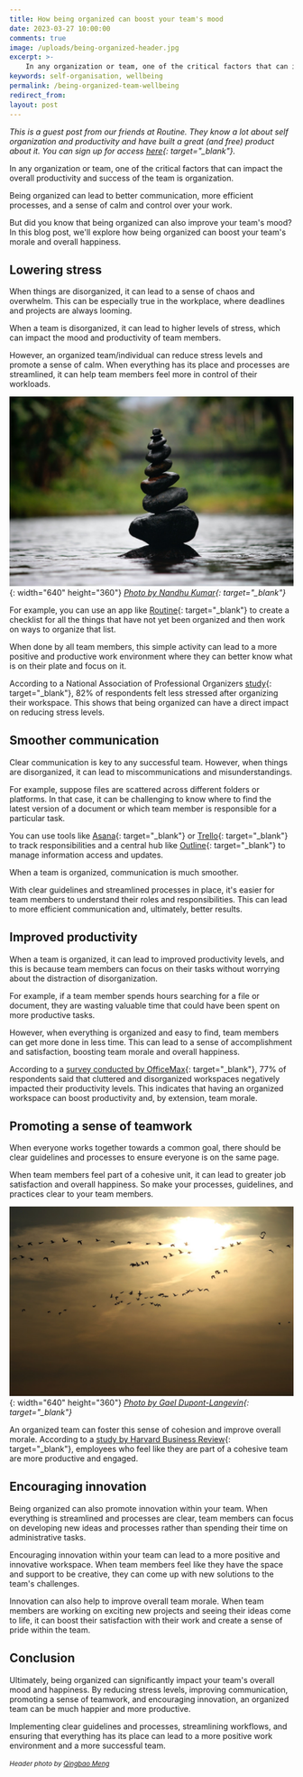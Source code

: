 ```yaml
---
title: How being organized can boost your team's mood
date: 2023-03-27 10:00:00
comments: true
image: /uploads/being-organized-header.jpg
excerpt: >-
    In any organization or team, one of the critical factors that can impact the overall productivity and success of the team is organization. 
keywords: self-organisation, wellbeing
permalink: /being-organized-team-wellbeing
redirect_from:
layout: post
---
```


*This is a guest post from our friends at Routine. They know a lot about self organization and productivity and have built a great (and free) product about it. You can sign up for access [here](https://www.routine.co/){: target="_blank"}.*

In any organization or team, one of the critical factors that can impact the overall productivity and success of the team is organization. 

Being organized can lead to better communication, more efficient processes, and a sense of calm and control over your work. 

But did you know that being organized can also improve your team's mood? In this blog post, we'll explore how being organized can boost your team's morale and overall happiness.

## Lowering stress
When things are disorganized, it can lead to a sense of chaos and overwhelm. This can be especially true in the workplace, where deadlines and projects are always looming. 

When a team is disorganized, it can lead to higher levels of stress, which can impact the mood and productivity of team members.

However, an organized team/individual can reduce stress levels and promote a sense of calm. When everything has its place and processes are streamlined, it can help team members feel more in control of their workloads. 

![](/uploads/pexels-nandhu-kumar-312839.jpg){: width="640" height="360"}
*[Photo by Nandhu Kumar](https://www.pexels.com/en-us/@nandhukumar/){: target="_blank"}*

For example, you can use an app like [Routine](https://www.routine.co/){: target="_blank"} to create a checklist for all the things that have not yet been organized and then work on ways to organize that list. 

When done by all team members, this simple activity can lead to a more positive and productive work environment where they can better know what is on their plate and focus on it.

According to a National Association of Professional Organizers [study](https://associationsnow.com/2015/01/professional-organizers-sort-impact-clutter/){: target="_blank"}, 82% of respondents felt less stressed after organizing their workspace. This shows that being organized can have a direct impact on reducing stress levels.

## Smoother communication

Clear communication is key to any successful team. However, when things are disorganized, it can lead to miscommunications and misunderstandings. 

For example, suppose files are scattered across different folders or platforms. In that case, it can be challenging to know where to find the latest version of a document or which team member is responsible for a particular task.

You can use tools like [Asana](https://asana.com/){: target="_blank"} or [Trello](https://trello.com/){: target="_blank"} to track responsibilities and a central hub like [Outline](https://www.getoutline.com/){: target="_blank"} to manage information access and updates.

When a team is organized, communication is much smoother. 

With clear guidelines and streamlined processes in place, it's easier for team members to understand their roles and responsibilities. This can lead to more efficient communication and, ultimately, better results.

## Improved productivity

When a team is organized, it can lead to improved productivity levels, and this is because team members can focus on their tasks without worrying about the distraction of disorganization. 

For example, if a team member spends hours searching for a file or document, they are wasting valuable time that could have been spent on more productive tasks.

However, when everything is organized and easy to find, team members can get more done in less time. This can lead to a sense of accomplishment and satisfaction, boosting team morale and overall happiness.

According to a [survey conducted by OfficeMax](https://www.marketscreener.com/quote/stock/OFFICEMAX-INC-11781/news/OFFICEMAX-INC-National-Survey-Reveals-Workplace-Clutter-Tarnishes-Professional-Image-and-May-Preve-13544953/){: target="_blank"}, 77% of respondents said that cluttered and disorganized workspaces negatively impacted their productivity levels. This indicates that having an organized workspace can boost productivity and, by extension, team morale.

## Promoting a sense of teamwork

When everyone works together towards a common goal, there should be clear guidelines and processes to ensure everyone is on the same page. 

When team members feel part of a cohesive unit, it can lead to greater job satisfaction and overall happiness. So make your processes, guidelines, and practices clear to your team members. 

![](/uploads/pexels-gael-dupontlangevin-14564259.jpg){: width="640" height="360"}
*[Photo by Gael Dupont-Langevin](https://www.pexels.com/@gael-dupont-langevin-374582892/){: target="_blank"}*

An organized team can foster this sense of cohesion and improve overall morale. According to a [study by Harvard Business Review](https://hbr.org/2017/08/high-performing-teams-need-psychological-safety-heres-how-to-create-it){: target="_blank"}, employees who feel like they are part of a cohesive team are more productive and engaged. 

## Encouraging innovation

Being organized can also promote innovation within your team. When everything is streamlined and processes are clear, team members can focus on developing new ideas and processes rather than spending their time on administrative tasks.

Encouraging innovation within your team can lead to a more positive and innovative workspace. When team members feel like they have the space and support to be creative, they can come up with new solutions to the team's challenges.

Innovation can also help to improve overall team morale. When team members are working on exciting new projects and seeing their ideas come to life, it can boost their satisfaction with their work and create a sense of pride within the team.

## Conclusion

Ultimately, being organized can significantly impact your team's overall mood and happiness. By reducing stress levels, improving communication, promoting a sense of teamwork, and encouraging innovation, an organized team can be much happier and more productive. 

Implementing clear guidelines and processes, streamlining workflows, and ensuring that everything has its place can lead to a more positive work environment and a more successful team.

<small><em>Header photo by <a target="_blank" rel="noopener" href="https://unsplash.com/fr/@ideasboom/">Qingbao Meng</a></em></small>
